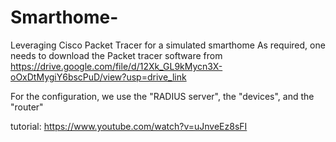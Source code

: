 # Smarthome-
Leveraging Cisco Packet Tracer for a simulated smarthome 
As required, one needs to download the Packet tracer software from https://drive.google.com/file/d/12Xk_GL9kMycn3X-oOxDtMygiY6bscPuD/view?usp=drive_link

For the configuration, we use the "RADIUS server", the "devices", and the "router"

tutorial: https://www.youtube.com/watch?v=uJnveEz8sFI
